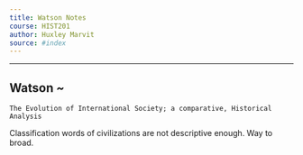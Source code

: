```yaml
---
title: Watson Notes
course: HIST201 
author: Huxley Marvit
source: #index
---
```


---

## Watson *~*
`The Evolution of International Society; a comparative, Historical Analysis`


Classification words of civilizations are not descriptive enough. Way to broad. 


































